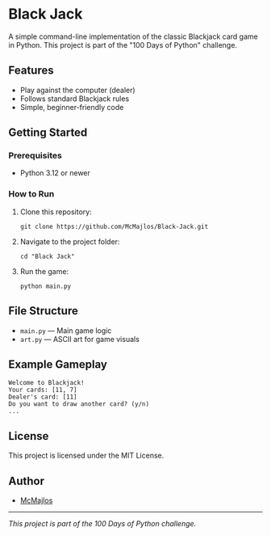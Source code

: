 # Black Jack

A simple command-line implementation of the classic Blackjack card game in Python. This project is part of the "100 Days of Python" challenge.

## Features
- Play against the computer (dealer)
- Follows standard Blackjack rules
- Simple, beginner-friendly code

## Getting Started

### Prerequisites
- Python 3.12 or newer

### How to Run
1. Clone this repository:
   ```pwsh
   git clone https://github.com/McMajlos/Black-Jack.git
   ```
2. Navigate to the project folder:
   ```pwsh
   cd "Black Jack"
   ```
3. Run the game:
   ```pwsh
   python main.py
   ```

## File Structure
- `main.py` — Main game logic
- `art.py` — ASCII art for game visuals

## Example Gameplay
```
Welcome to Blackjack!
Your cards: [11, 7]
Dealer's card: [11]
Do you want to draw another card? (y/n)
...
```

## License
This project is licensed under the MIT License.

## Author
- [McMajlos](https://github.com/McMajlos)

---
*This project is part of the 100 Days of Python challenge.*
